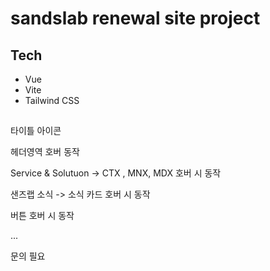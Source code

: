 # sandslab renewal site project

## Tech

- Vue
- Vite
- Tailwind CSS

##

타이틀 아이콘

헤더영역 호버 동작

Service & Solutuon
-> CTX , MNX, MDX 호버 시 동작

샌즈랩 소식
-> 소식 카드 호버 시 동작

버튼 호버 시 동작

...

문의 필요
